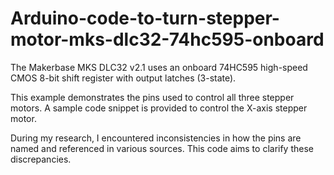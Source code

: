 # Arduino-code-to-turn-stepper-motor-mks-dlc32-74hc595-onboard

The Makerbase MKS DLC32 v2.1 uses an onboard 74HC595 high-speed CMOS 8-bit shift register with output latches (3-state).

This example demonstrates the pins used to control all three stepper motors.  A sample code snippet is provided to control the X-axis stepper motor.

During my research, I encountered inconsistencies in how the pins are named and referenced in various sources.  This code aims to clarify these discrepancies.
